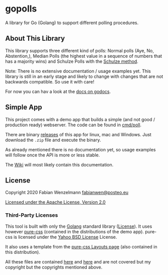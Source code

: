 # gopolls
A library for Go (Golang) to support different polling procedures.

## About This Library
This library supports three different kind of polls: Normal polls (Aye, No, Abstention,),
Median Polls (the highest value in a sequence of numbers that has a majority wins) and
Schulze Polls with the [Schulze method](https://en.wikipedia.org/wiki/Schulze_method).

Note: There is no extensive documentation / usage examples yet.
This library is still in an early stage and likely to change with changes that are
not backwards compatible. So use it with care!

For now you can hav a look at the [docs on godocs](https://godoc.org/github.com/FabianWe/gopolls).

## Simple App
This project comes with a demo app that builds a simple (and not good / production ready) webserver.
The code can be found in [cmd/poll](cmd/poll).

There are binary [releases](https://github.com/FabianWe/gopolls/releases) of this app for linux, mac and Windows.
Just download the `.zip` file and execute the binary.

As already mentioned there is no documentation yet, so usage examples will follow once the API
is more or less stable.

The [Wiki](https://github.com/FabianWe/gopolls/wiki) will most likely contain this documentation.

## License
Copyright 2020 Fabian Wenzelmann <fabianwen@posteo.eu>

[Licensed under the Apache License, Version 2.0](LICENSE)

### Third-Party Licenses

This tool is built with only the [Golang](https://golang.org) standard library ([License](https://golang.org/LICENSE)).
It uses however [pure-css](https://purecss.io/) (contained in the distributions of the demo app).
pure-css is licensed under the [Yahoo BSD License](https://github.com/pure-css/pure-site/blob/master/LICENSE.md) 
License.

It also uses a template from the [pure-css Layouts page](https://purecss.io/layouts) (also contained
in this distribution).

All these files are contained [here](cmd/poll/static/pure-release-1.0.1) and [here](cmd/poll/static/layout) and are not
covered but my copyright but the copyrights mentioned above.
